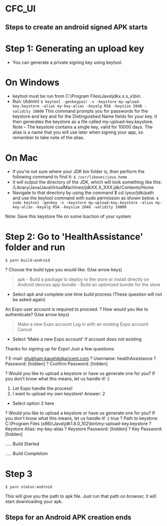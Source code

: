 # CFC_UI

## Steps to create an android signed APK starts

# Step 1: Generating an upload key

- You can generate a private signing key using keytool. 

# On Windows 
- keytool must be run from C:\Program Files\Java\jdkx.x.x_x\bin.
- Run: (Admin)
`$ keytool -genkeypair -v -keystore my-upload-key.keystore -alias my-key-alias -keyalg RSA -keysize 2048 -validity 10000`
This command prompts you for passwords for the keystore and key and for the Distinguished Name fields for your key. It then generates the keystore as a file called my-upload-key.keystore.
Note – 
The keystore contains a single key, valid for 10000 days. The alias is a name that you will use later when signing your app, so remember to take note of the alias.

# On Mac
- if you're not sure where your JDK bin folder is, then perform the following command to find it:
`$ /usr/libexec/java_home`
- It will output the directory of the JDK, which will look something like this:
/Library/Java/JavaVirtualMachines/jdkXX.X_XXX.jdk/Contents/Home
- Navigate to that directory by using the command $ cd /your/jdk/path and use the keytool command with sudo permission as shown below.
`$ sudo keytool -genkey -v -keystore my-upload-key.keystore -alias my-key-alias -keyalg RSA -keysize 2048 -validity 10000`

Note: Save this keystore file on some loaction of your system

# Step 2: Go to 'HealthAssistance' folder and run

`$ yarn build:android`

? Choose the build type you would like: (Use arrow keys)
> apk - Build a package to deploy to the store or install directly on Android devices
  app-bundle - Build an optimized bundle for the store
  
- Select apk and complete one time build process (These question will not be asked again)

An Expo user account is required to proceed.
? How would you like to authenticate? (Use arrow keys)
> Make a new Expo account
  Log in with an existing Expo account
  Cancel
  
- Select 'Make a new Expo account' if account does not existing

Thanks for signing up for Expo!
Just a few questions:

? E-mail: shubham.kaushik@aricent.com
? Username: healthAssistance
? Password: [hidden]
? Confirm Password: [hidden]

? Would you like to upload a keystore or have us generate one for you?
If you don't know what this means, let us handle it! :)

  1) Let Expo handle the process!
  2) I want to upload my own keystore!
  Answer: 2

- Select option 2 here

? Would you like to upload a keystore or have us generate one for you?
If you don't know what this means, let us handle it! :)
 true
? Path to keystore: C:\Program Files (x86)\Java\jdk1.8.0_102\bin\my-upload-key.keystore
? Keystore Alias: my-key-alias
? Keystore Password: [hidden]
? Key Password: [hidden]

..... Build Started

..... Build Completion

# Step 3 
`$ yarn status:android`

This will give you the path to apk file. Just run that path on browser, it will start downloading your apk.

## Steps for an Android APK creation ends




  




